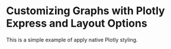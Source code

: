 # Customizing Graphs with Plotly Express and Layout Options
This is a simple example of apply native Plotly styling.